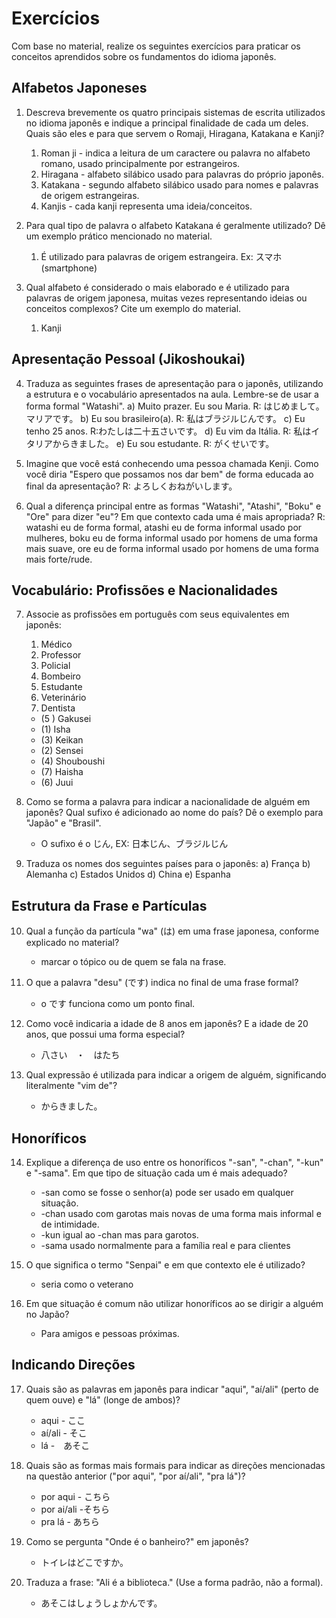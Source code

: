 # Exercícios

Com base no material, realize os seguintes exercícios para praticar os conceitos aprendidos sobre os fundamentos do idioma japonês.

## Alfabetos Japoneses

1.  Descreva brevemente os quatro principais sistemas de escrita utilizados no idioma japonês e indique a principal finalidade de cada um deles. Quais são eles e para que servem o Romaji, Hiragana, Katakana e Kanji?

	1. Roman ji - indica a leitura de um caractere ou palavra no alfabeto romano, usado principalmente por estrangeiros.
	2. Hiragana - alfabeto silábico usado para palavras do próprio japonês.
	3. Katakana - segundo alfabeto silábico usado para nomes e palavras de origem estrangeiras.
	4. Kanjis - cada kanji representa uma ideia/conceitos.

2.  Para qual tipo de palavra o alfabeto Katakana é geralmente utilizado? Dê um exemplo prático mencionado no material.
	1. É utilizado para palavras de origem estrangeira. Ex: スマホ (smartphone)

3.  Qual alfabeto é considerado o mais elaborado e é utilizado para palavras de origem japonesa, muitas vezes representando ideias ou conceitos complexos? Cite um exemplo do material.
	1. Kanji

## Apresentação Pessoal (Jikoshoukai)

4.  Traduza as seguintes frases de apresentação para o japonês, utilizando a estrutura e o vocabulário apresentados na aula. Lembre-se de usar a forma formal "Watashi".
    a)  Muito prazer. Eu sou Maria.
	    R: はじめまして。マリアです。
    b)  Eu sou brasileiro(a).
	    R: 私はブラジルじんです。
    c)  Eu tenho 25 anos.
	    R:わたしは二十五さいです。
    d)  Eu vim da Itália.
	    R: 私はイタリアからきました。
    e)  Eu sou estudante.
	    R: がくせいです。

5.  Imagine que você está conhecendo uma pessoa chamada Kenji. Como você diria "Espero que possamos nos dar bem" de forma educada ao final da apresentação?
		R: よろしくおねがいします。

6.  Qual a diferença principal entre as formas "Watashi", "Atashi", "Boku" e "Ore" para dizer "eu"? Em que contexto cada uma é mais apropriada?
	R: watashi eu de forma formal, atashi eu de forma informal usado por mulheres,  boku eu de forma informal usado por homens de uma forma mais suave, ore eu de forma informal usado por homens de uma forma mais forte/rude.
## Vocabulário: Profissões e Nacionalidades

7.  Associe as profissões em português com seus equivalentes em japonês:
    1.  Médico
    2.  Professor
    3.  Policial
    4.  Bombeiro
    5.  Estudante
    6.  Veterinário
    7.  Dentista

    *   (5 ) Gakusei
    *   (1) Isha
    *   (3) Keikan
    *   (2) Sensei
    *   (4) Shouboushi
    *   (7) Haisha
    *   (6) Juui

8.  Como se forma a palavra para indicar a nacionalidade de alguém em japonês? Qual sufixo é adicionado ao nome do país? Dê o exemplo para "Japão" e "Brasil".
	- O sufixo é o じん, EX: 日本じん、ブラジルじん

9.  Traduza os nomes dos seguintes países para o japonês:
    a)  França
    b)  Alemanha
    c)  Estados Unidos
    d)  China
    e)  Espanha

## Estrutura da Frase e Partículas

10. Qual a função da partícula "wa" (は) em uma frase japonesa, conforme explicado no material?
	- marcar o tópico ou de quem se fala na frase.

11. O que a palavra "desu" (です) indica no final de uma frase formal?
	- o です funciona como um ponto final.

12. Como você indicaria a idade de 8 anos em japonês? E a idade de 20 anos, que possui uma forma especial?
	- 八さい　・　はたち

13. Qual expressão é utilizada para indicar a origem de alguém, significando literalmente "vim de"?
	- からきました。

## Honoríficos

14. Explique a diferença de uso entre os honoríficos "-san", "-chan", "-kun" e "-sama". Em que tipo de situação cada um é mais adequado?
	- -san como se fosse o senhor(a) pode ser usado em qualquer situação.
	- -chan usado com garotas mais novas de uma forma mais informal e de intimidade.
	- -kun igual ao -chan mas para garotos.
	- -sama usado normalmente para a família real e para clientes 

15. O que significa o termo "Senpai" e em que contexto ele é utilizado?
	- seria como o veterano

16. Em que situação é comum não utilizar honoríficos ao se dirigir a alguém no Japão?
	- Para amigos e pessoas próximas.

## Indicando Direções

17. Quais são as palavras em japonês para indicar "aqui", "aí/ali" (perto de quem ouve) e "lá" (longe de ambos)?
	- aqui - ここ
	- aí/ali - そこ
	- lá -　あそこ

18. Quais são as formas mais formais para indicar as direções mencionadas na questão anterior ("por aqui", "por aí/ali", "pra lá")?
	- por aqui - こちら
	- por ai/ali -そちら
	- pra lá - あちら

19. Como se pergunta "Onde é o banheiro?" em japonês?
	- トイレはどこですか。

20. Traduza a frase: "Ali é a biblioteca." (Use a forma padrão, não a formal).
	- あそこはしょうしょかんです。